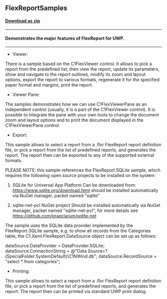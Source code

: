 ## FlexReportSamples
#### [Download as zip](https://grapecity.github.io/DownGit/#/home?url=https://github.com/GrapeCity/ComponentOne-UWP-Samples/tree/master/C1.UWP.FlexReport/VB/FlexReportSamples)
____
#### Demonstrates the major features of FlexReport for UWP.
____

* Viewer:

There is a sample based on the C1FlexViewer control. It allows to pick
a report from the predefined list, then view the report, update its parameters,
show and navigate to the report outlines, modify its zoom and layout options,
export the report to various formats, regenerate it for the specified paper
format and margins, print the report.


* Viewer Pane:

The samples demonstrates how we can use C1FlexViewerPane as an independent
control (usually, it is a part of the C1FlexViewer control). It is possible to
integrate the pane with your own tools to change the document zoom and layout
options and to print the document displayed in the C1FlexViewerPane control.


* Export:

This sample allows to select a report from a .flxr FlexReport report definition file,
or pick a report from the list of predefined reports, and generates the report.
The report then can be exported to any of the supported external formats.

PLEASE NOTE: this sample references the FlexReport.SQLite sample, which requires
the following open source projects to be installed on the system:

1) SQLite for Universal App Platform
   Can be downloaded from: https://www.sqlite.org/download.html
   should be installed automatically via NuGet manager, packet named "sqlite"

2) sqlite-net-pcl NuGet project
   Should be installed automatically via NuGet manager, packet named "sqlite-net-pcl",
   for more details see https://github.com/praeclarum/sqlite-net

The sample uses the SQLite data provider implemented by the FlexReport.SQLite sample,
e.g. to show all records from the Categories table, the C1.Xaml.FlexReport.DataSource
object can be set up as follows:

  dataSource.DataProvider = DataProvider.SQLite;
  dataSource.ConnectionString = @"Data Source=?(SpecialFolder.SystemDefault)\C1NWind.db";
  dataSource.RecordSource = "select * from categories";


* Printing:

This sample allows to select a report from a .flxr FlexReport report definition file,
or pick a report from the list of predefined reports, and generates the report.
The report then can be printed via standard UWP print dialog.
